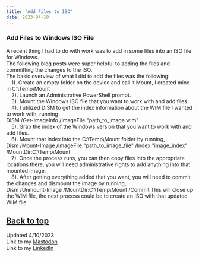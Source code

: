 ```yaml
---
title: "Add Files to ISO"
date: 2023-04-10
---
```

### Add Files to Windows ISO File

A recent thing I had to do with work was to add in some files into an ISO file for Windows.\
The following blog posts were super helpful to adding the files and committing the changes to the ISO.\
The basic overview of what I did to add the files was the following:\
&emsp;1). Create an empty folder on the device and call it Mount, I created mine in C:\Temp\Mount \
&emsp;2). Launch an Administrative PowerShell prompt.\
&emsp;3). Mount the Windows ISO file that you want to work with and add files.\
&emsp;4). I utilized DISM to get the index information about the WIM file I wanted to work with, running\
DISM /Get-ImageInfo /ImageFile:"path_to_image.wim"\
&emsp;5). Grab the index of the Windows version that you want to work with and add files.\
&emsp;6). Mount that index into the C:\Temp\Mount folder by running,\
Dism /Mount-Image /ImageFile:"path_to_image_file" /Index:"image_index" /MountDir:C:\Temp\Mount\
&emsp;7). Once the process runs, you can then copy files into the appropriate locations there, you will need administrative rights to add anything into that mounted image.\
&emsp;8). After getting everything added that you want, you will need to commit the changes and dismount the image by running,\
Dism /Unmount-Image /MountDir:C:\Temp\Mount /Commit
This will close up the WIM file, the next process could be to create an ISO with that updated WIM file.

<a href="#top">Back to top</a>
---
Updated 4/10/2023\
Link to my <a rel="me" href="https://tech.lgbt/@NathanHamblin_MI6">Mastodon</a>\
Link to my <a rel="me" href="https://www.linkedin.com/in/nathan-hamblin">LinkedIn</a>